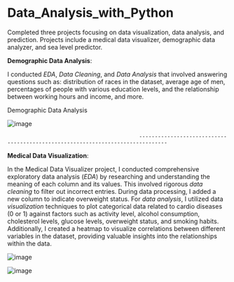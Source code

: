 # Data_Analysis_with_Python
Completed three projects focusing on data visualization, data analysis, and prediction. Projects include a medical data visualizer, demographic data analyzer, and sea level predictor.

**Demographic Data Analysis**:

  I conducted *EDA*, *Data Cleaning*, and *Data Analysis* that involved answering questions such as: distribution of races in the dataset, average age of men, percentages of people with various education levels, and the relationship between working hours and income, and more.

Demographic Data Analysis

![image](https://github.com/rm-rimsha/DataAnalysiswithPython/assets/105241371/a7273032-db3f-44c0-8a64-0c3cbdd72a98)


                                              -------------------------------------------------------------------------------

**Medical Data Visualization**:

  In the Medical Data Visualizer project, I conducted comprehensive exploratory data analysis (*EDA*) by researching and understanding the meaning of each column and its values. This involved rigorous *data cleaning* to filter out incorrect entries. During data processing, I added a new column to indicate overweight status. For *data analysis*, I utilized data *visualization* techniques to plot categorical data related to cardio diseases (0 or 1) against factors such as activity level, alcohol consumption, cholesterol levels, glucose levels, overweight status, and smoking habits. Additionally, I created a heatmap to visualize correlations between different variables in the dataset, providing valuable insights into the relationships within the data.


  ![image](https://github.com/rm-rimsha/DataAnalysiswithPython/assets/105241371/eb66ec5b-9135-4c3c-96d0-642f6ca359bc)


  ![image](https://github.com/rm-rimsha/DataAnalysiswithPython/assets/105241371/f63ca5c5-04da-459e-babe-5ef503d6d440)


